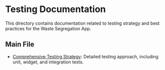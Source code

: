 # Testing Documentation

This directory contains documentation related to testing strategy and best practices for the Waste Segregation App.

## Main File

- [Comprehensive Testing Strategy](./comprehensive_testing_strategy.md): Detailed testing approach, including unit, widget, and integration tests. 